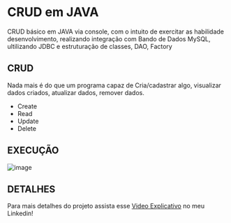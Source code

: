 # CRUD em JAVA

CRUD básico em JAVA via console, com o intuito de exercitar as habilidade desenvolvimento, realizando integração com Bando de Dados MySQL, ultilizando JDBC e estruturação de classes, DAO, Factory

## CRUD

Nada mais é do que um programa capaz de Cria/cadastrar algo, visualizar dados criados, atualizar dados, remover dados.
  - Create
  - Read
  - Update
  - Delete

## EXECUÇÃO
![image](https://user-images.githubusercontent.com/62389077/185773355-abe711f9-267b-42ad-95f4-9780d141cfd3.png)

## DETALHES

Para mais detalhes do projeto assista esse [Video Explicativo](https://www.linkedin.com/feed/update/urn:li:activity:6966473744106041344/) no meu Linkedin!
